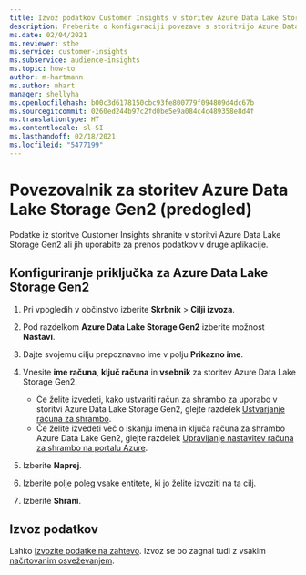 ```yaml
---
title: Izvoz podatkov Customer Insights v storitev Azure Data Lake Storage Gen2
description: Preberite o konfiguraciji povezave s storitvijo Azure Data Lake Storage Gen2.
ms.date: 02/04/2021
ms.reviewer: sthe
ms.service: customer-insights
ms.subservice: audience-insights
ms.topic: how-to
author: m-hartmann
ms.author: mhart
manager: shellyha
ms.openlocfilehash: b00c3d6178150cbc93fe800779f094809d4dc67b
ms.sourcegitcommit: 0260ed244b97c2fd0be5e9a084c4c489358e8d4f
ms.translationtype: HT
ms.contentlocale: sl-SI
ms.lasthandoff: 02/18/2021
ms.locfileid: "5477199"
---
```

# <a name="connector-for-azure-data-lake-storage-gen2-preview"></a>Povezovalnik za storitev Azure Data Lake Storage Gen2 (predogled)

Podatke iz storitve Customer Insights shranite v storitvi Azure Data Lake Storage Gen2 ali jih uporabite za prenos podatkov v druge aplikacije.

## <a name="configure-the-connector-for-azure-data-lake-storage-gen2"></a>Konfiguriranje priključka za Azure Data Lake Storage Gen2

1. Pri vpogledih v občinstvo izberite **Skrbnik** > **Cilji izvoza**.

1. Pod razdelkom **Azure Data Lake Storage Gen2** izberite možnost **Nastavi**.

1. Dajte svojemu cilju prepoznavno ime v polju **Prikazno ime**.

1. Vnesite **ime računa**, **ključ računa** in **vsebnik** za storitev Azure Data Lake Storage Gen2.
    - Če želite izvedeti, kako ustvariti račun za shrambo za uporabo v storitvi Azure Data Lake Storage Gen2, glejte razdelek [Ustvarjanje računa za shrambo](https://docs.microsoft.com/azure/storage/blobs/create-data-lake-storage-account). 
    - Če želite izvedeti več o iskanju imena in ključa računa za shrambo Azure Data Lake Gen2, glejte razdelek [Upravljanje nastavitev računa za shrambo na portalu Azure](https://docs.microsoft.com/azure/storage/common/storage-account-manage).

1. Izberite **Naprej**.

1. Izberite polje poleg vsake entitete, ki jo želite izvoziti na ta cilj.

1. Izberite **Shrani**.

## <a name="export-the-data"></a>Izvoz podatkov

Lahko [izvozite podatke na zahtevo](export-destinations.md#export-data-on-demand). Izvoz se bo zagnal tudi z vsakim [načrtovanim osveževanjem](system.md#schedule-tab).
